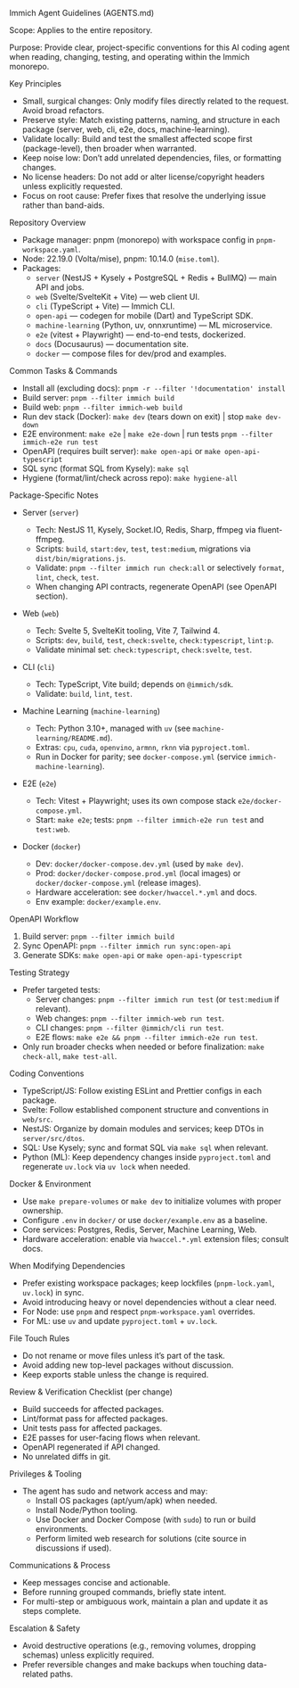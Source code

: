 Immich Agent Guidelines (AGENTS.md)

Scope: Applies to the entire repository.

Purpose: Provide clear, project-specific conventions for this AI coding agent when reading, changing, testing, and operating within the Immich monorepo.

Key Principles

- Small, surgical changes: Only modify files directly related to the request. Avoid broad refactors.
- Preserve style: Match existing patterns, naming, and structure in each package (server, web, cli, e2e, docs, machine-learning).
- Validate locally: Build and test the smallest affected scope first (package-level), then broader when warranted.
- Keep noise low: Don’t add unrelated dependencies, files, or formatting changes.
- No license headers: Do not add or alter license/copyright headers unless explicitly requested.
- Focus on root cause: Prefer fixes that resolve the underlying issue rather than band-aids.

Repository Overview

- Package manager: pnpm (monorepo) with workspace config in `pnpm-workspace.yaml`.
- Node: 22.19.0 (Volta/mise), pnpm: 10.14.0 (`mise.toml`).
- Packages:
  - `server` (NestJS + Kysely + PostgreSQL + Redis + BullMQ) — main API and jobs.
  - `web` (Svelte/SvelteKit + Vite) — web client UI.
  - `cli` (TypeScript + Vite) — Immich CLI.
  - `open-api` — codegen for mobile (Dart) and TypeScript SDK.
  - `machine-learning` (Python, uv, onnxruntime) — ML microservice.
  - `e2e` (vitest + Playwright) — end-to-end tests, dockerized.
  - `docs` (Docusaurus) — documentation site.
  - `docker` — compose files for dev/prod and examples.

Common Tasks & Commands

- Install all (excluding docs): `pnpm -r --filter '!documentation' install`
- Build server: `pnpm --filter immich build`
- Build web: `pnpm --filter immich-web build`
- Run dev stack (Docker): `make dev` (tears down on exit) | stop `make dev-down`
- E2E environment: `make e2e` | `make e2e-down` | run tests `pnpm --filter immich-e2e run test`
- OpenAPI (requires built server): `make open-api` or `make open-api-typescript`
- SQL sync (format SQL from Kysely): `make sql`
- Hygiene (format/lint/check across repo): `make hygiene-all`

Package-Specific Notes

- Server (`server`)
  - Tech: NestJS 11, Kysely, Socket.IO, Redis, Sharp, ffmpeg via fluent-ffmpeg.
  - Scripts: `build`, `start:dev`, `test`, `test:medium`, migrations via `dist/bin/migrations.js`.
  - Validate: `pnpm --filter immich run check:all` or selectively `format`, `lint`, `check`, `test`.
  - When changing API contracts, regenerate OpenAPI (see OpenAPI section).

- Web (`web`)
  - Tech: Svelte 5, SvelteKit tooling, Vite 7, Tailwind 4.
  - Scripts: `dev`, `build`, `test`, `check:svelte`, `check:typescript`, `lint:p`.
  - Validate minimal set: `check:typescript`, `check:svelte`, `test`.

- CLI (`cli`)
  - Tech: TypeScript, Vite build; depends on `@immich/sdk`.
  - Validate: `build`, `lint`, `test`.

- Machine Learning (`machine-learning`)
  - Tech: Python 3.10+, managed with `uv` (see `machine-learning/README.md`).
  - Extras: `cpu`, `cuda`, `openvino`, `armnn`, `rknn` via `pyproject.toml`.
  - Run in Docker for parity; see `docker-compose.yml` (service `immich-machine-learning`).

- E2E (`e2e`)
  - Tech: Vitest + Playwright; uses its own compose stack `e2e/docker-compose.yml`.
  - Start: `make e2e`; tests: `pnpm --filter immich-e2e run test` and `test:web`.

- Docker (`docker`)
  - Dev: `docker/docker-compose.dev.yml` (used by `make dev`).
  - Prod: `docker/docker-compose.prod.yml` (local images) or `docker/docker-compose.yml` (release images).
  - Hardware acceleration: see `docker/hwaccel.*.yml` and docs.
  - Env example: `docker/example.env`.

OpenAPI Workflow

1) Build server: `pnpm --filter immich build`
2) Sync OpenAPI: `pnpm --filter immich run sync:open-api`
3) Generate SDKs: `make open-api` or `make open-api-typescript`

Testing Strategy

- Prefer targeted tests:
  - Server changes: `pnpm --filter immich run test` (or `test:medium` if relevant).
  - Web changes: `pnpm --filter immich-web run test`.
  - CLI changes: `pnpm --filter @immich/cli run test`.
  - E2E flows: `make e2e && pnpm --filter immich-e2e run test`.
- Only run broader checks when needed or before finalization: `make check-all`, `make test-all`.

Coding Conventions

- TypeScript/JS: Follow existing ESLint and Prettier configs in each package.
- Svelte: Follow established component structure and conventions in `web/src`.
- NestJS: Organize by domain modules and services; keep DTOs in `server/src/dtos`.
- SQL: Use Kysely; sync and format SQL via `make sql` when relevant.
- Python (ML): Keep dependency changes inside `pyproject.toml` and regenerate `uv.lock` via `uv lock` when needed.

Docker & Environment

- Use `make prepare-volumes` or `make dev` to initialize volumes with proper ownership.
- Configure `.env` in `docker/` or use `docker/example.env` as a baseline.
- Core services: Postgres, Redis, Server, Machine Learning, Web.
- Hardware acceleration: enable via `hwaccel.*.yml` extension files; consult docs.

When Modifying Dependencies

- Prefer existing workspace packages; keep lockfiles (`pnpm-lock.yaml`, `uv.lock`) in sync.
- Avoid introducing heavy or novel dependencies without a clear need.
- For Node: use `pnpm` and respect `pnpm-workspace.yaml` overrides.
- For ML: use `uv` and update `pyproject.toml` + `uv.lock`.

File Touch Rules

- Do not rename or move files unless it’s part of the task.
- Avoid adding new top-level packages without discussion.
- Keep exports stable unless the change is required.

Review & Verification Checklist (per change)

- Build succeeds for affected packages.
- Lint/format pass for affected packages.
- Unit tests pass for affected packages.
- E2E passes for user-facing flows when relevant.
- OpenAPI regenerated if API changed.
- No unrelated diffs in git.

Privileges & Tooling

- The agent has sudo and network access and may:
  - Install OS packages (apt/yum/apk) when needed.
  - Install Node/Python tooling.
  - Use Docker and Docker Compose (with `sudo`) to run or build environments.
  - Perform limited web research for solutions (cite source in discussions if used).

Communications & Process

- Keep messages concise and actionable.
- Before running grouped commands, briefly state intent.
- For multi-step or ambiguous work, maintain a plan and update it as steps complete.

Escalation & Safety

- Avoid destructive operations (e.g., removing volumes, dropping schemas) unless explicitly required.
- Prefer reversible changes and make backups when touching data-related paths.

